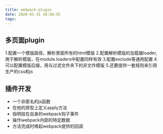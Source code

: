 ```yaml
---
title: webpack-plugin
date: 2020-03-31 10:50:55
tags:
---
```

## 多页面plugin

1.配置一个模版路径，解析里面所有的html模版
2.配置解析模版的加载器loader, 用于解析模版，在module.loaders中配置同样有效
3.配置exclude等通用配置
4.可以配置模版后缀，用与过滤文件夹下的非文件模版
5.还要提供一套规则来引用生产的css和js


## 插件开发

 - 一个非匿名的js函数
 - 在他的原型上定义apply方法
 - 指明挂在自身的webpack钩子事件
 - 操作webpack内部的特定数据
 - 方法完成时唤起webpack提供的回调

